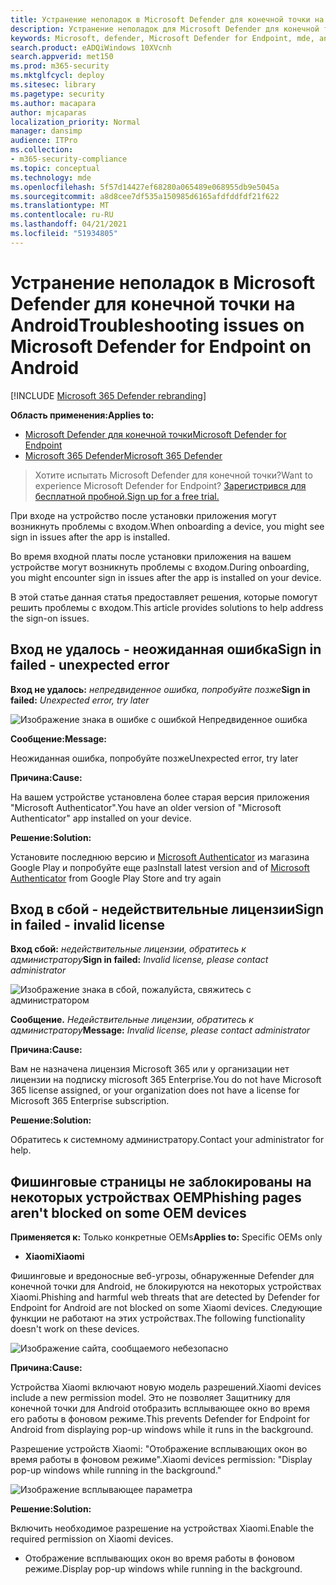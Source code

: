 ```yaml
---
title: Устранение неполадок в Microsoft Defender для конечной точки на Android
description: Устранение неполадок для Microsoft Defender для конечной точки на Android
keywords: Microsoft, defender, Microsoft Defender for Endpoint, mde, android, cloud, connectivity, communication
search.product: eADQiWindows 10XVcnh
search.appverid: met150
ms.prod: m365-security
ms.mktglfcycl: deploy
ms.sitesec: library
ms.pagetype: security
ms.author: macapara
author: mjcaparas
localization_priority: Normal
manager: dansimp
audience: ITPro
ms.collection:
- m365-security-compliance
ms.topic: conceptual
ms.technology: mde
ms.openlocfilehash: 5f57d14427ef68280a065489e068955db9e5045a
ms.sourcegitcommit: a8d8cee7df535a150985d6165afdfddfdf21f622
ms.translationtype: MT
ms.contentlocale: ru-RU
ms.lasthandoff: 04/21/2021
ms.locfileid: "51934805"
---
```

# <a name="troubleshooting-issues-on-microsoft-defender-for-endpoint-on-android"></a><span data-ttu-id="41222-104">Устранение неполадок в Microsoft Defender для конечной точки на Android</span><span class="sxs-lookup"><span data-stu-id="41222-104">Troubleshooting issues on Microsoft Defender for Endpoint on Android</span></span>

[!INCLUDE [Microsoft 365 Defender rebranding](../../includes/microsoft-defender.md)]

<span data-ttu-id="41222-105">**Область применения:**</span><span class="sxs-lookup"><span data-stu-id="41222-105">**Applies to:**</span></span>
- [<span data-ttu-id="41222-106">Microsoft Defender для конечной точки</span><span class="sxs-lookup"><span data-stu-id="41222-106">Microsoft Defender for Endpoint</span></span>](https://go.microsoft.com/fwlink/p/?linkid=2154037)
- [<span data-ttu-id="41222-107">Microsoft 365 Defender</span><span class="sxs-lookup"><span data-stu-id="41222-107">Microsoft 365 Defender</span></span>](https://go.microsoft.com/fwlink/?linkid=2118804)

> <span data-ttu-id="41222-108">Хотите испытать Microsoft Defender для конечной точки?</span><span class="sxs-lookup"><span data-stu-id="41222-108">Want to experience Microsoft Defender for Endpoint?</span></span> [<span data-ttu-id="41222-109">Зарегистрився для бесплатной пробной.</span><span class="sxs-lookup"><span data-stu-id="41222-109">Sign up for a free trial.</span></span>](https://www.microsoft.com/microsoft-365/windows/microsoft-defender-atp?ocid=docs-wdatp-exposedapis-abovefoldlink) 

<span data-ttu-id="41222-110">При входе на устройство после установки приложения могут возникнуть проблемы с входом.</span><span class="sxs-lookup"><span data-stu-id="41222-110">When onboarding a device, you might see sign in issues after the app is installed.</span></span>

<span data-ttu-id="41222-111">Во время входной платы после установки приложения на вашем устройстве могут возникнуть проблемы с входом.</span><span class="sxs-lookup"><span data-stu-id="41222-111">During onboarding, you might encounter sign in issues after the app is installed on your device.</span></span>

<span data-ttu-id="41222-112">В этой статье данная статья предоставляет решения, которые помогут решить проблемы с входом.</span><span class="sxs-lookup"><span data-stu-id="41222-112">This article provides solutions to help address the sign-on issues.</span></span>  

## <a name="sign-in-failed---unexpected-error"></a><span data-ttu-id="41222-113">Вход не удалось - неожиданная ошибка</span><span class="sxs-lookup"><span data-stu-id="41222-113">Sign in failed - unexpected error</span></span>
<span data-ttu-id="41222-114">**Вход не удалось:** *непредвиденное ошибка, попробуйте позже*</span><span class="sxs-lookup"><span data-stu-id="41222-114">**Sign in failed:** *Unexpected error, try later*</span></span>

![Изображение знака в ошибке с ошибкой Непредвиденное ошибка](images/f9c3bad127d636c1f150d79814f35d4c.png)

<span data-ttu-id="41222-116">**Сообщение:**</span><span class="sxs-lookup"><span data-stu-id="41222-116">**Message:**</span></span>

<span data-ttu-id="41222-117">Неожиданная ошибка, попробуйте позже</span><span class="sxs-lookup"><span data-stu-id="41222-117">Unexpected error, try later</span></span>

<span data-ttu-id="41222-118">**Причина:**</span><span class="sxs-lookup"><span data-stu-id="41222-118">**Cause:**</span></span>

<span data-ttu-id="41222-119">На вашем устройстве установлена более старая версия приложения "Microsoft Authenticator".</span><span class="sxs-lookup"><span data-stu-id="41222-119">You have an older version of "Microsoft Authenticator" app installed on your device.</span></span>

<span data-ttu-id="41222-120">**Решение:**</span><span class="sxs-lookup"><span data-stu-id="41222-120">**Solution:**</span></span>

<span data-ttu-id="41222-121">Установите последнюю версию и [Microsoft Authenticator](https://play.google.com/store/apps/details?androidid=com.azure.authenticator) из магазина Google Play и попробуйте еще раз</span><span class="sxs-lookup"><span data-stu-id="41222-121">Install latest version and of [Microsoft Authenticator](https://play.google.com/store/apps/details?androidid=com.azure.authenticator) from Google Play Store and try again</span></span>

## <a name="sign-in-failed---invalid-license"></a><span data-ttu-id="41222-122">Вход в сбой - недействительные лицензии</span><span class="sxs-lookup"><span data-stu-id="41222-122">Sign in failed - invalid license</span></span>

<span data-ttu-id="41222-123">**Вход сбой:** *недействительные лицензии, обратитесь к администратору*</span><span class="sxs-lookup"><span data-stu-id="41222-123">**Sign in failed:** *Invalid license, please contact administrator*</span></span>

![Изображение знака в сбой, пожалуйста, свяжитесь с администратором](images/920e433f440fa1d3d298e6a2a43d4811.png)

<span data-ttu-id="41222-125">**Сообщение.** *Недействительные лицензии, обратитесь к администратору*</span><span class="sxs-lookup"><span data-stu-id="41222-125">**Message:** *Invalid license, please contact administrator*</span></span>

<span data-ttu-id="41222-126">**Причина:**</span><span class="sxs-lookup"><span data-stu-id="41222-126">**Cause:**</span></span>

<span data-ttu-id="41222-127">Вам не назначена лицензия Microsoft 365 или у организации нет лицензии на подписку microsoft 365 Enterprise.</span><span class="sxs-lookup"><span data-stu-id="41222-127">You do not have Microsoft 365 license assigned, or your organization does not have a license for Microsoft 365 Enterprise subscription.</span></span>

<span data-ttu-id="41222-128">**Решение:**</span><span class="sxs-lookup"><span data-stu-id="41222-128">**Solution:**</span></span>

<span data-ttu-id="41222-129">Обратитесь к системному администратору.</span><span class="sxs-lookup"><span data-stu-id="41222-129">Contact your administrator for help.</span></span>

## <a name="phishing-pages-arent-blocked-on-some-oem-devices"></a><span data-ttu-id="41222-130">Фишинговые страницы не заблокированы на некоторых устройствах OEM</span><span class="sxs-lookup"><span data-stu-id="41222-130">Phishing pages aren't blocked on some OEM devices</span></span>

<span data-ttu-id="41222-131">**Применяется к:** Только конкретные OEMs</span><span class="sxs-lookup"><span data-stu-id="41222-131">**Applies to:** Specific OEMs only</span></span>

-   <span data-ttu-id="41222-132">**Xiaomi**</span><span class="sxs-lookup"><span data-stu-id="41222-132">**Xiaomi**</span></span>

<span data-ttu-id="41222-133">Фишинговые и вредоносные веб-угрозы, обнаруженные Defender для конечной точки для Android, не блокируются на некоторых устройствах Xiaomi.</span><span class="sxs-lookup"><span data-stu-id="41222-133">Phishing and harmful web threats that are detected by Defender for Endpoint for Android are not blocked on some Xiaomi devices.</span></span> <span data-ttu-id="41222-134">Следующие функции не работают на этих устройствах.</span><span class="sxs-lookup"><span data-stu-id="41222-134">The following functionality doesn't work on these devices.</span></span>

![Изображение сайта, сообщаемого небезопасно](images/0c04975c74746a5cdb085e1d9386e713.png)


<span data-ttu-id="41222-136">**Причина:**</span><span class="sxs-lookup"><span data-stu-id="41222-136">**Cause:**</span></span>

<span data-ttu-id="41222-137">Устройства Xiaomi включают новую модель разрешений.</span><span class="sxs-lookup"><span data-stu-id="41222-137">Xiaomi devices include a new permission model.</span></span> <span data-ttu-id="41222-138">Это не позволяет Защитнику для конечной точки для Android отобразить всплывающее окно во время его работы в фоновом режиме.</span><span class="sxs-lookup"><span data-stu-id="41222-138">This prevents Defender for Endpoint for Android from displaying pop-up windows while it runs in the background.</span></span>

<span data-ttu-id="41222-139">Разрешение устройств Xiaomi: "Отображение всплывающих окон во время работы в фоновом режиме".</span><span class="sxs-lookup"><span data-stu-id="41222-139">Xiaomi devices permission: "Display pop-up windows while running in the background."</span></span>

![Изображение всплывающее параметра](images/6e48e7b29daf50afddcc6c8c7d59fd64.png)

<span data-ttu-id="41222-141">**Решение:**</span><span class="sxs-lookup"><span data-stu-id="41222-141">**Solution:**</span></span>

<span data-ttu-id="41222-142">Включить необходимое разрешение на устройствах Xiaomi.</span><span class="sxs-lookup"><span data-stu-id="41222-142">Enable the required permission on Xiaomi devices.</span></span>

- <span data-ttu-id="41222-143">Отображение всплывающих окон во время работы в фоновом режиме.</span><span class="sxs-lookup"><span data-stu-id="41222-143">Display pop-up windows while running in the background.</span></span>
